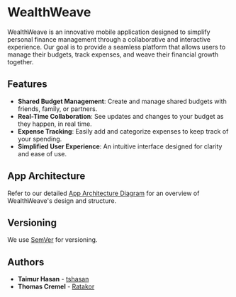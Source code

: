 # WealthWeave

WealthWeave is an innovative mobile application designed to simplify personal
finance management through a collaborative and interactive experience. Our goal
is to provide a seamless platform that allows users to manage their budgets,
track expenses, and weave their financial growth together.

## Features

- **Shared Budget Management**: Create and manage shared budgets with friends, family, or partners.
- **Real-Time Collaboration**: See updates and changes to your budget as they happen, in real time.
- **Expense Tracking**: Easily add and categorize expenses to keep track of your spending.
- **Simplified User Experience**: An intuitive interface designed for clarity and ease of use.

## App Architecture

Refer to our detailed [App Architecture
Diagram](https://drive.google.com/file/d/1fqQVmU43j-iTlVizx9TdRtVbxn5uwhJv/view?usp=sharing)
for an overview of WealthWeave's design and structure.

## Versioning

We use [SemVer](http://semver.org/) for versioning.

## Authors

- **Taimur Hasan** - [tshasan](https://github.com/tshasan)
- **Thomas Cremel** - [Ratakor](https://github.com/ratakor)
